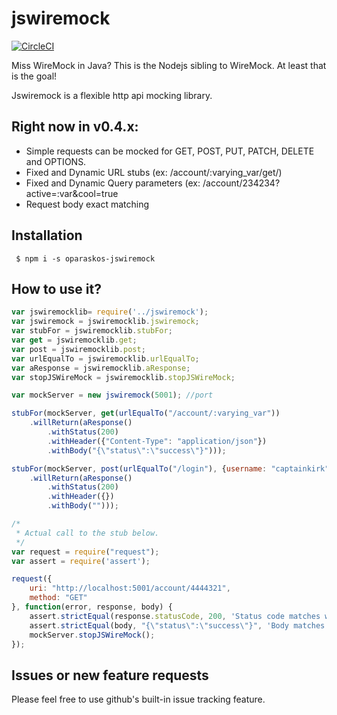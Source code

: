 # jswiremock
[![CircleCI](https://img.shields.io/circleci/project/github/oparaskos/jswiremock.svg?style=plastic)](https://circleci.com/gh/oparaskos/jswiremock)


Miss WireMock in Java? This is the Nodejs sibling to WireMock. At least that is the goal! 

Jswiremock is a flexible http api mocking library.

## Right now in v0.4.x:

- Simple requests can be mocked for GET, POST, PUT, PATCH, DELETE and OPTIONS.
- Fixed and Dynamic URL stubs (ex: /account/:varying_var/get/)
- Fixed and Dynamic Query parameters (ex: /account/234234?active=:var&cool=true
- Request body exact matching

## Installation
     $ npm i -s oparaskos-jswiremock

## How to use it?

```javascript
var jswiremocklib= require('../jswiremock');
var jswiremock = jswiremocklib.jswiremock;
var stubFor = jswiremocklib.stubFor;
var get = jswiremocklib.get;
var post = jswiremocklib.post;
var urlEqualTo = jswiremocklib.urlEqualTo;
var aResponse = jswiremocklib.aResponse;
var stopJSWireMock = jswiremocklib.stopJSWireMock;

var mockServer = new jswiremock(5001); //port

stubFor(mockServer, get(urlEqualTo("/account/:varying_var"))
    .willReturn(aResponse()
        .withStatus(200)
        .withHeader({"Content-Type": "application/json"})
        .withBody("{\"status\":\"success\"}")));

stubFor(mockServer, post(urlEqualTo("/login"), {username: "captainkirk", password: "enterprise"})
    .willReturn(aResponse()
        .withStatus(200)
        .withHeader({})
        .withBody("")));

/*
 * Actual call to the stub below.
 */
var request = require("request");
var assert = require('assert');

request({
    uri: "http://localhost:5001/account/4444321",
    method: "GET"
}, function(error, response, body) {
    assert.strictEqual(response.statusCode, 200, 'Status code matches withStatus');
    assert.strictEqual(body, "{\"status\":\"success\"}", 'Body matches withBody);
    mockServer.stopJSWireMock();
});
```

## Issues or new feature requests

Please feel free to use github's built-in issue tracking feature.
